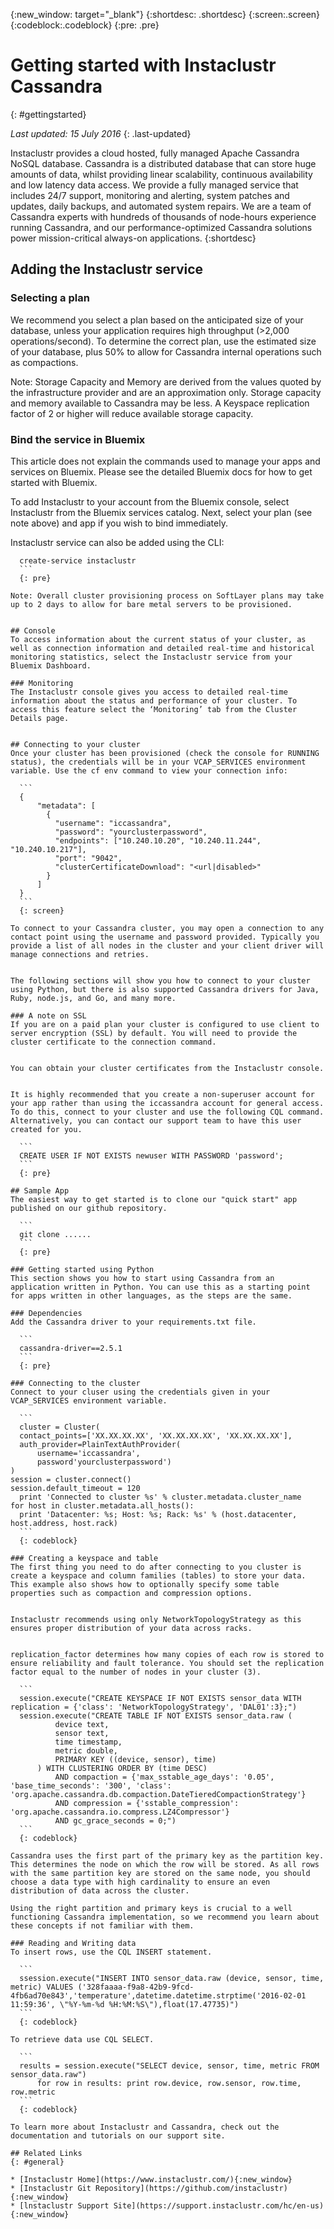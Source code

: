 {:new_window: target="_blank"}
{:shortdesc: .shortdesc}
{:screen:.screen}
{:codeblock:.codeblock}
{:pre: .pre}

# Getting started with Instaclustr Cassandra
{: #gettingstarted}

*Last updated: 15 July 2016*
{: .last-updated}

Instaclustr provides a cloud hosted, fully managed Apache Cassandra NoSQL database. Cassandra is a distributed database that can store huge amounts of data, whilst providing linear scalability, continuous availability and low latency data access. We provide a fully managed service that includes 24/7 support, monitoring and alerting, system patches and updates, daily backups, and automated system repairs. We are a team of Cassandra experts with hundreds of thousands of node-hours experience running Cassandra, and our performance-optimized Cassandra solutions power mission-critical always-on applications.
{:shortdesc}


## Adding the Instaclustr service
### Selecting a plan
We recommend you select a plan based on the anticipated size of your database, unless your application requires high throughput (>2,000 operations/second). To determine the correct plan, use the estimated size of your database, plus 50% to allow for Cassandra internal operations such as compactions.


Note: Storage Capacity and Memory are derived from the values quoted by the infrastructure provider and are an approximation only. Storage capacity and memory available to Cassandra may be less. A Keyspace replication factor of 2 or higher will reduce available storage capacity.


### Bind the service in Bluemix
This article does not explain the commands used to manage your apps and services on Bluemix. Please see the detailed Bluemix docs for how to get started with Bluemix.


To add Instaclustr to your account from the Bluemix console, select Instaclustr from the Bluemix services catalog. Next, select your plan (see note above) and app if you wish to bind immediately.


Instaclustr service can also be added using the CLI:

  ```
	create-service instaclustr
	```
	{: pre}
	
Note: Overall cluster provisioning process on SoftLayer plans may take up to 2 days to allow for bare metal servers to be provisioned.


## Console
To access information about the current status of your cluster, as well as connection information and detailed real-time and historical monitoring statistics, select the Instaclustr service from your Bluemix Dashboard.

### Monitoring
The Instaclustr console gives you access to detailed real-time information about the status and performance of your cluster. To access this feature select the ‘Monitoring’ tab from the Cluster Details page.


## Connecting to your cluster
Once your cluster has been provisioned (check the console for RUNNING status), the credentials will be in your VCAP_SERVICES environment variable. Use the cf env command to view your connection info: 

  	```
	{
		"metadata": [
		  {
		    "username": "iccassandra",
		    "password": "yourclusterpassword",
		    "endpoints": ["10.240.10.20", "10.240.11.244", "10.240.10.217"],
		    "port": "9042",
		    "clusterCertificateDownload": "<url|disabled>"
		  }
		]
	}
	```
	{: screen}

To connect to your Cassandra cluster, you may open a connection to any contact point using the username and password provided. Typically you provide a list of all nodes in the cluster and your client driver will manage connections and retries.


The following sections will show you how to connect to your cluster using Python, but there is also supported Cassandra drivers for Java, Ruby, node.js, and Go, and many more.

### A note on SSL
If you are on a paid plan your cluster is configured to use client to server encryption (SSL) by default. You will need to provide the cluster certificate to the connection command.


You can obtain your cluster certificates from the Instaclustr console.


It is highly recommended that you create a non-superuser account for your app rather than using the iccassandra account for general access. To do this, connect to your cluster and use the following CQL command. Alternatively, you can contact our support team to have this user created for you.

  	```
	CREATE USER IF NOT EXISTS newuser WITH PASSWORD 'password';
	```
	{: pre}

## Sample App
The easiest way to get started is to clone our "quick start" app published on our github repository.

  	```
	git clone ......
	```
	{: pre}

### Getting started using Python
This section shows you how to start using Cassandra from an application written in Python. You can use this as a starting point for apps written in other languages, as the steps are the same.

### Dependencies
Add the Cassandra driver to your requirements.txt file.

  	```
	cassandra-driver==2.5.1
	```
	{: pre}

### Connecting to the cluster
Connect to your cluser using the credentials given in your VCAP_SERVICES environment variable.

	```
	cluster = Cluster(
    contact_points=['XX.XX.XX.XX', 'XX.XX.XX.XX', 'XX.XX.XX.XX'],
    auth_provider=PlainTextAuthProvider(
        username='iccassandra',
        password'yourclusterpassword')
  )
  session = cluster.connect()
  session.default_timeout = 120
	print 'Connected to cluster %s' % cluster.metadata.cluster_name
  for host in cluster.metadata.all_hosts():
    print 'Datacenter: %s; Host: %s; Rack: %s' % (host.datacenter, host.address, host.rack)
	```
	{: codeblock}

### Creating a keyspace and table
The first thing you need to do after connecting to you cluster is create a keyspace and column families (tables) to store your data. This example also shows how to optionally specify some table properties such as compaction and compression options.


Instaclustr recommends using only NetworkTopologyStrategy as this ensures proper distribution of your data across racks.


replication_factor determines how many copies of each row is stored to ensure reliability and fault tolerance. You should set the replication factor equal to the number of nodes in your cluster (3).

  	```
	session.execute("CREATE KEYSPACE IF NOT EXISTS sensor_data WITH replication = {'class': 'NetworkTopologyStrategy', 'DAL01':3};")
	session.execute("CREATE TABLE IF NOT EXISTS sensor_data.raw (
            device text,
            sensor text,
            time timestamp,
            metric double,
            PRIMARY KEY ((device, sensor), time)
        ) WITH CLUSTERING ORDER BY (time DESC)
            AND compaction = {'max_sstable_age_days': '0.05', 'base_time_seconds': '300', 'class': 'org.apache.cassandra.db.compaction.DateTieredCompactionStrategy'}
            AND compression = {'sstable_compression': 'org.apache.cassandra.io.compress.LZ4Compressor'}
            AND gc_grace_seconds = 0;")
	```
	{: codeblock}

Cassandra uses the first part of the primary key as the partition key. This determines the node on which the row will be stored. As all rows with the same partition key are stored on the same node, you should choose a data type with high cardinality to ensure an even distribution of data across the cluster.

Using the right partition and primary keys is crucial to a well functioning Cassandra implementation, so we recommend you learn about these concepts if not familiar with them.

### Reading and Writing data
To insert rows, use the CQL INSERT statement.

  	```
	ssession.execute("INSERT INTO sensor_data.raw (device, sensor, time, metric) VALUES ('328faaaa-f9a8-42b9-9fcd-4fb6ad70e843','temperature',datetime.datetime.strptime('2016-02-01 11:59:36', \"%Y-%m-%d %H:%M:%S\"),float(17.47735)")
	```
	{: codeblock}
	
To retrieve data use CQL SELECT. 

	```
	results = session.execute("SELECT device, sensor, time, metric FROM sensor_data.raw")
        for row in results: print row.device, row.sensor, row.time, row.metric
	```
	{: codeblock}

To learn more about Instaclustr and Cassandra, check out the documentation and tutorials on our support site.

## Related Links
{: #general}

* [Instaclustr Home](https://www.instaclustr.com/){:new_window}
* [Instaclustr Git Repository](https://github.com/instaclustr){:new_window}
* [lnstaclustr Support Site](https://support.instaclustr.com/hc/en-us){:new_window}
